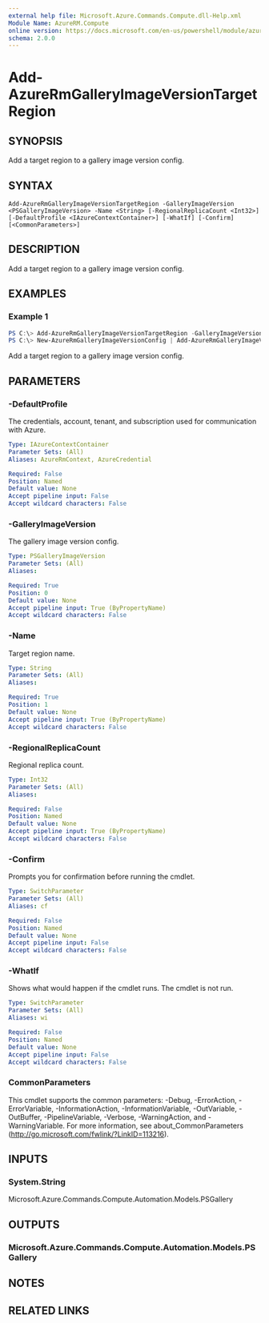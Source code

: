 ```yaml
---
external help file: Microsoft.Azure.Commands.Compute.dll-Help.xml
Module Name: AzureRM.Compute
online version: https://docs.microsoft.com/en-us/powershell/module/azurerm.compute/add-azurermgalleryimageversiontargetregion
schema: 2.0.0
---
```


# Add-AzureRmGalleryImageVersionTargetRegion

## SYNOPSIS
Add a target region to a gallery image version config.

## SYNTAX

```
Add-AzureRmGalleryImageVersionTargetRegion -GalleryImageVersion <PSGalleryImageVersion> -Name <String> [-RegionalReplicaCount <Int32>] [-DefaultProfile <IAzureContextContainer>] [-WhatIf] [-Confirm] [<CommonParameters>]
```

## DESCRIPTION
Add a target region to a gallery image version config.

## EXAMPLES

### Example 1
```powershell
PS C:\> Add-AzureRmGalleryImageVersionTargetRegion -GalleryImageVersion $galleryImageVersionConfig -Name $regionName -RegionalReplicaCount $regionalReplicaCount
PS C:\> New-AzureRmGalleryImageVersionConfig | Add-AzureRmGalleryImageVersionRegion -Name "West US" -RegionalReplicaCount 2 | Add-AzureRmGalleryImageVersionRegion -Name "East US"
```

Add a target region to a gallery image version config.

## PARAMETERS

### -DefaultProfile
The credentials, account, tenant, and subscription used for communication with Azure.

```yaml
Type: IAzureContextContainer
Parameter Sets: (All)
Aliases: AzureRmContext, AzureCredential

Required: False
Position: Named
Default value: None
Accept pipeline input: False
Accept wildcard characters: False
```

### -GalleryImageVersion
The gallery image version config.

```yaml
Type: PSGalleryImageVersion
Parameter Sets: (All)
Aliases:

Required: True
Position: 0
Default value: None
Accept pipeline input: True (ByPropertyName)
Accept wildcard characters: False
```

### -Name
Target region name.

```yaml
Type: String
Parameter Sets: (All)
Aliases:

Required: True
Position: 1
Default value: None
Accept pipeline input: True (ByPropertyName)
Accept wildcard characters: False
```

### -RegionalReplicaCount
Regional replica count.

```yaml
Type: Int32
Parameter Sets: (All)
Aliases:

Required: False
Position: Named
Default value: None
Accept pipeline input: True (ByPropertyName)
Accept wildcard characters: False
```

### -Confirm
Prompts you for confirmation before running the cmdlet.

```yaml
Type: SwitchParameter
Parameter Sets: (All)
Aliases: cf

Required: False
Position: Named
Default value: None
Accept pipeline input: False
Accept wildcard characters: False
```

### -WhatIf
Shows what would happen if the cmdlet runs.
The cmdlet is not run.

```yaml
Type: SwitchParameter
Parameter Sets: (All)
Aliases: wi

Required: False
Position: Named
Default value: None
Accept pipeline input: False
Accept wildcard characters: False
```

### CommonParameters
This cmdlet supports the common parameters: -Debug, -ErrorAction, -ErrorVariable, -InformationAction, -InformationVariable, -OutVariable, -OutBuffer, -PipelineVariable, -Verbose, -WarningAction, and -WarningVariable. For more information, see about_CommonParameters (http://go.microsoft.com/fwlink/?LinkID=113216).

## INPUTS

### System.String
Microsoft.Azure.Commands.Compute.Automation.Models.PSGallery

## OUTPUTS

### Microsoft.Azure.Commands.Compute.Automation.Models.PSGallery

## NOTES

## RELATED LINKS
